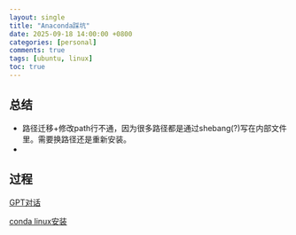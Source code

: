 ```yaml
---
layout: single
title: "Anaconda踩坑"
date: 2025-09-18 14:00:00 +0800
categories: [personal]
comments: true
tags: [ubuntu, linux]
toc: true
---
```


## 总结
- 路径迁移+修改path行不通，因为很多路径都是通过shebang(?)写在内部文件里。需要换路径还是重新安装。
- 

## 过程
[GPT对话](https://chatgpt.com/share/68cba017-c254-8013-93a8-059d5d80993a)

[conda linux安装](https://www.anaconda.com/docs/getting-started/miniconda/install#linux-terminal-installer)
